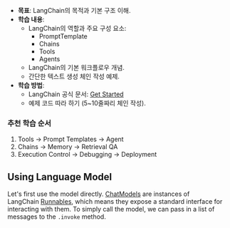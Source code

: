 - **목표**: LangChain의 목적과 기본 구조 이해.
- **학습 내용**:
  - LangChain의 역할과 주요 구성 요소:
    - PromptTemplate
    - Chains
    - Tools
    - Agents
  - LangChain의 기본 워크플로우 개념.
  - 간단한 텍스트 생성 체인 작성 예제.
- **학습 방법**:
  - LangChain 공식 문서: [Get Started](https://docs.langchain.com/)
  - 예제 코드 따라 하기 (5~10줄짜리 체인 작성).


### **추천 학습 순서**

1. Tools → Prompt Templates → Agent
2. Chains → Memory → Retrieval QA
3. Execution Control → Debugging → Deployment

## Using Language Model
Let's first use the model directly. [ChatModels](https://python.langchain.com/docs/concepts/chat_models/) are instances of LangChain [Runnables](https://python.langchain.com/docs/concepts/runnables/), which means they expose a standard interface for interacting with them. To simply call the model, we can pass in a list of messages to the `.invoke` method.
